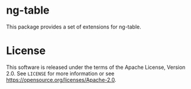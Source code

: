 # ng-table

This package provides a set of extensions for ng-table.

# License

This software is released under the terms of the Apache License, Version 2.0. See `LICENSE` for more
information or see <https://opensource.org/licenses/Apache-2.0>.
